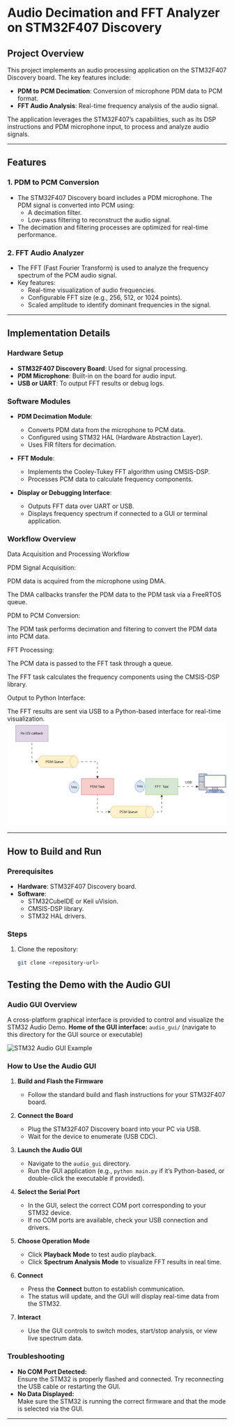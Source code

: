 # Audio Decimation and FFT Analyzer on STM32F407 Discovery

## Project Overview
This project implements an audio processing application on the STM32F407 Discovery board. The key features include:

- **PDM to PCM Decimation**: Conversion of microphone PDM data to PCM format.
- **FFT Audio Analysis**: Real-time frequency analysis of the audio signal.

The application leverages the STM32F407’s capabilities, such as its DSP instructions and PDM microphone input, to process and analyze audio signals.

---

## Features

### 1. PDM to PCM Conversion
- The STM32F407 Discovery board includes a PDM microphone. The PDM signal is converted into PCM using:
  - A decimation filter.
  - Low-pass filtering to reconstruct the audio signal.
- The decimation and filtering processes are optimized for real-time performance.

### 2. FFT Audio Analyzer
- The FFT (Fast Fourier Transform) is used to analyze the frequency spectrum of the PCM audio signal.
- Key features:
  - Real-time visualization of audio frequencies.
  - Configurable FFT size (e.g., 256, 512, or 1024 points).
  - Scaled amplitude to identify dominant frequencies in the signal.

---

## Implementation Details

### Hardware Setup
- **STM32F407 Discovery Board**: Used for signal processing.
- **PDM Microphone**: Built-in on the board for audio input.
- **USB or UART**: To output FFT results or debug logs.

### Software Modules
- **PDM Decimation Module**:
  - Converts PDM data from the microphone to PCM data.
  - Configured using STM32 HAL (Hardware Abstraction Layer).
  - Uses FIR filters for decimation.

- **FFT Module**:
  - Implements the Cooley-Tukey FFT algorithm using CMSIS-DSP.
  - Processes PCM data to calculate frequency components.

- **Display or Debugging Interface**:
  - Outputs FFT data over UART or USB.
  - Displays frequency spectrum if connected to a GUI or terminal application.

### Workflow Overview

Data Acquisition and Processing Workflow

PDM Signal Acquisition:

PDM data is acquired from the microphone using DMA.

The DMA callbacks transfer the PDM data to the PDM task via a FreeRTOS queue.

PDM to PCM Conversion:

The PDM task performs decimation and filtering to convert the PDM data into PCM data.

FFT Processing:

The PCM data is passed to the FFT task through a queue.

The FFT task calculates the frequency components using the CMSIS-DSP library.

Output to Python Interface:

The FFT results are sent via USB to a Python-based interface for real-time visualization.
![Workflow Diagram](./doc/AnimationAudio.gif)


---

## How to Build and Run

### Prerequisites
- **Hardware**: STM32F407 Discovery board.
- **Software**:
  - STM32CubeIDE or Keil uVision.
  - CMSIS-DSP library.
  - STM32 HAL drivers.

### Steps
1. Clone the repository:
   ```bash
   git clone <repository-url>


## Testing the Demo with the Audio GUI

### Audio GUI Overview

A cross-platform graphical interface is provided to control and visualize the STM32 Audio Demo.
**Home of the GUI interface:**
`audio_gui/` (navigate to this directory for the GUI source or executable)

![STM32 Audio GUI Example](./doc/audio_gui_home.png)

### How to Use the Audio GUI

1. **Build and Flash the Firmware**
   - Follow the standard build and flash instructions for your STM32F407 board.

2. **Connect the Board**
   - Plug the STM32F407 Discovery board into your PC via USB.
   - Wait for the device to enumerate (USB CDC).

3. **Launch the Audio GUI**
   - Navigate to the `audio_gui` directory.
   - Run the GUI application (e.g., `python main.py` if it’s Python-based, or double-click the executable if provided).

4. **Select the Serial Port**
   - In the GUI, select the correct COM port corresponding to your STM32 device.
   - If no COM ports are available, check your USB connection and drivers.

5. **Choose Operation Mode**
   - Click **Playback Mode** to test audio playback.
   - Click **Spectrum Analysis Mode** to visualize FFT results in real time.

6. **Connect**
   - Press the **Connect** button to establish communication.
   - The status will update, and the GUI will display real-time data from the STM32.

7. **Interact**
   - Use the GUI controls to switch modes, start/stop analysis, or view live spectrum data.

### Troubleshooting

- **No COM Port Detected:**  
  Ensure the STM32 is properly flashed and connected. Try reconnecting the USB cable or restarting the GUI.
- **No Data Displayed:**  
  Make sure the STM32 is running the correct firmware and that the mode is selected via the GUI.

---
